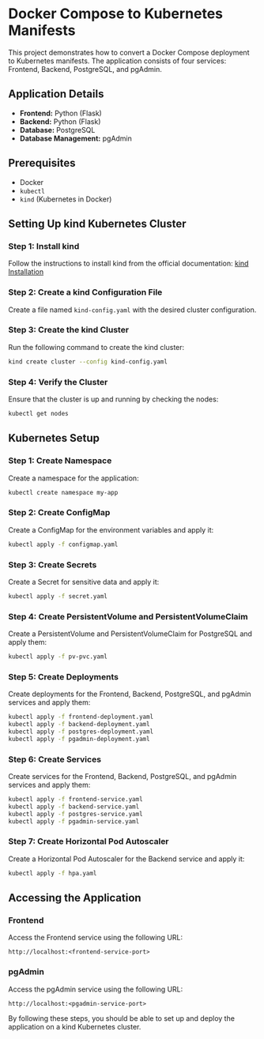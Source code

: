 # Docker Compose to Kubernetes Manifests

This project demonstrates how to convert a Docker Compose deployment to Kubernetes manifests. The application consists of four services: Frontend, Backend, PostgreSQL, and pgAdmin.

## Application Details

- **Frontend:** Python (Flask)
- **Backend:** Python (Flask)
- **Database:** PostgreSQL
- **Database Management:** pgAdmin

## Prerequisites

- Docker
- `kubectl`
- `kind` (Kubernetes in Docker)

## Setting Up kind Kubernetes Cluster

### Step 1: Install kind

Follow the instructions to install kind from the official documentation: [kind Installation](https://kind.sigs.k8s.io/docs/user/quick-start/#installation)

### Step 2: Create a kind Configuration File

Create a file named `kind-config.yaml` with the desired cluster configuration.

### Step 3: Create the kind Cluster

Run the following command to create the kind cluster:

```bash
kind create cluster --config kind-config.yaml
```

### Step 4: Verify the Cluster

Ensure that the cluster is up and running by checking the nodes:

```bash
kubectl get nodes
```

## Kubernetes Setup

### Step 1: Create Namespace

Create a namespace for the application:

```bash
kubectl create namespace my-app
```

### Step 2: Create ConfigMap

Create a ConfigMap for the environment variables and apply it:

```bash
kubectl apply -f configmap.yaml
```

### Step 3: Create Secrets

Create a Secret for sensitive data and apply it:

```bash
kubectl apply -f secret.yaml
```

### Step 4: Create PersistentVolume and PersistentVolumeClaim

Create a PersistentVolume and PersistentVolumeClaim for PostgreSQL and apply them:

```bash
kubectl apply -f pv-pvc.yaml
```

### Step 5: Create Deployments

Create deployments for the Frontend, Backend, PostgreSQL, and pgAdmin services and apply them:

```bash
kubectl apply -f frontend-deployment.yaml
kubectl apply -f backend-deployment.yaml
kubectl apply -f postgres-deployment.yaml
kubectl apply -f pgadmin-deployment.yaml
```

### Step 6: Create Services

Create services for the Frontend, Backend, PostgreSQL, and pgAdmin services and apply them:

```bash
kubectl apply -f frontend-service.yaml
kubectl apply -f backend-service.yaml
kubectl apply -f postgres-service.yaml
kubectl apply -f pgadmin-service.yaml
```

### Step 7: Create Horizontal Pod Autoscaler

Create a Horizontal Pod Autoscaler for the Backend service and apply it:

```bash
kubectl apply -f hpa.yaml
```

## Accessing the Application

### Frontend

Access the Frontend service using the following URL:

```text
http://localhost:<frontend-service-port>
```

### pgAdmin

Access the pgAdmin service using the following URL:

```text
http://localhost:<pgadmin-service-port>
```


By following these steps, you should be able to set up and deploy the application on a kind Kubernetes cluster.
